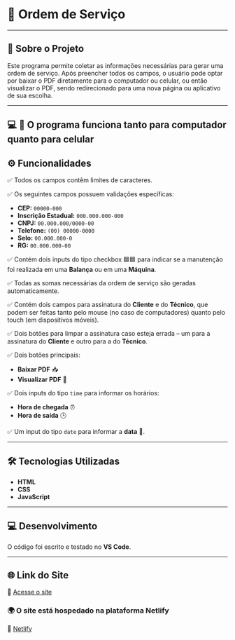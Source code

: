 # 📝 Ordem de Serviço

---

## 📌 Sobre o Projeto

Este programa permite coletar as informações necessárias para gerar uma ordem de serviço. Após preencher todos os campos, o usuário pode optar por baixar o PDF diretamente para o computador ou celular, ou então visualizar o PDF, sendo redirecionado para uma nova página ou aplicativo de sua escolha.

---

## 💻 📱 O programa funciona tanto para computador quanto para celular

## ⚙ Funcionalidades 

✅ Todos os campos contêm limites de caracteres.

✅ Os seguintes campos possuem validações específicas:

- **CEP:** `00000-000`
- **Inscrição Estadual:** `000.000.000-000`
- **CNPJ:** `00.000.000/0000-00`
- **Telefone:** `(00) 00000-0000`
- **Selo:** `00.000.000-0`
- **RG:** `00.000.000-00`

✅ Contém dois inputs do tipo checkbox 🟦🟦 para indicar se a manutenção foi realizada em uma **Balança** ou em uma **Máquina**.

✅ Todas as somas necessárias da ordem de serviço são geradas automaticamente.

✅ Contém dois campos para assinatura do **Cliente** e do **Técnico**, que podem ser feitas tanto pelo mouse (no caso de computadores) quanto pelo touch (em dispositivos móveis).

✅ Dois botões para limpar a assinatura caso esteja errada – um para a assinatura do **Cliente** e outro para a do **Técnico**.

✅ Dois botões principais:
- **Baixar PDF** 📥
- **Visualizar PDF** 👀

✅ Dois inputs do tipo `time` para informar os horários:
- **Hora de chegada** ⏰
- **Hora de saída** 🕒

✅ Um input do tipo `date` para informar a **data** 📅.

---


## 🛠️ Tecnologias Utilizadas  

- **HTML**
- **CSS**
- **JavaScript**

---

## 💻 Desenvolvimento

O código foi escrito e testado no **VS Code**.

---

## 🌐 Link do Site

🔗 [Acesse o site](https://glittery-toffee-fdf0ca.netlify.app/)

### 🌍 O site está hospedado na plataforma **Netlify**
🔗 [Netlify](https://www.netlify.com/)
